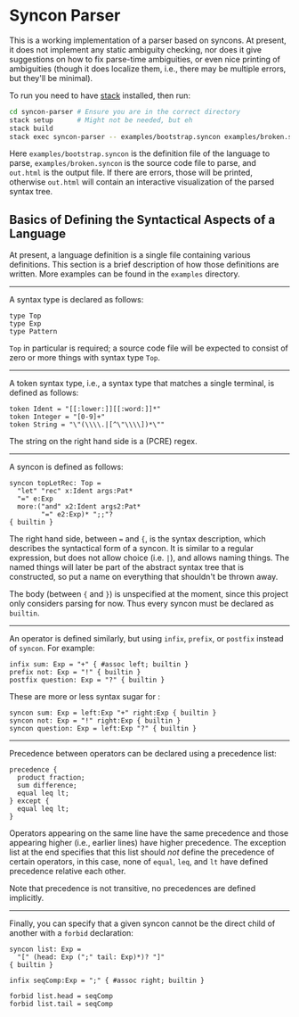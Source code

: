 # Syncon Parser

This is a working implementation of a parser based on syncons. At present, it does not implement
any static ambiguity checking, nor does it give suggestions on how to fix parse-time ambiguities, or
even nice printing of ambiguities (though it does localize them, i.e., there may be multiple errors,
but they'll be minimal).

To run you need to have [stack](https://docs.haskellstack.org/en/stable/README/) installed, then run:

```sh
cd syncon-parser # Ensure you are in the correct directory
stack setup      # Might not be needed, but eh
stack build
stack exec syncon-parser -- examples/bootstrap.syncon examples/broken.syncon out.html
```

Here `examples/bootstrap.syncon` is the definition file of the language to parse, `examples/broken.syncon` is the source code file to parse, and `out.html` is the output file. If there are errors, those will be printed, otherwise `out.html` will contain an interactive visualization of the parsed syntax tree.


## Basics of Defining the Syntactical Aspects of a Language

At present, a language definition is a single file containing various definitions. This section is a brief description of how those definitions are written. More examples can be found in the `examples` directory.

------

A syntax type is declared as follows:

```
type Top
type Exp
type Pattern
```

`Top` in particular is required; a source code file will be expected to consist of zero or more things with syntax type `Top`.

------

A token syntax type, i.e., a syntax type that matches a single terminal, is defined as follows:

```
token Ident = "[[:lower:]][[:word:]]*"
token Integer = "[0-9]+"
token String = "\"(\\\\.|[^\"\\\\])*\""
```

The string on the right hand side is a (PCRE) regex.

------

A syncon is defined as follows:

```
syncon topLetRec: Top =
  "let" "rec" x:Ident args:Pat*
  "=" e:Exp
  more:("and" x2:Ident args2:Pat*
        "=" e2:Exp)* ";;"?
{ builtin }
```

The right hand side, between `=` and `{`, is the syntax description, which describes the syntactical form of a syncon. It is similar to a regular expression, but does not allow choice (i.e. `|`), and allows naming things. The named things will later be part of the abstract syntax tree that is constructed, so put a name on everything that shouldn't be thrown away.

The body (between `{` and `}`) is unspecified at the moment, since this project only considers parsing for now. Thus every syncon must be declared as `builtin`.

------

An operator is defined similarly, but using `infix`, `prefix`, or `postfix` instead of `syncon`. For example:

```
infix sum: Exp = "+" { #assoc left; builtin }
prefix not: Exp = "!" { builtin }
postfix question: Exp = "?" { builtin }
```

These are more or less syntax sugar for :

```
syncon sum: Exp = left:Exp "+" right:Exp { builtin }
syncon not: Exp = "!" right:Exp { builtin }
syncon question: Exp = left:Exp "?" { builtin }
```

------

Precedence between operators can be declared using a precedence list:

```
precedence {
  product fraction;
  sum difference;
  equal leq lt;
} except {
  equal leq lt;
}
```

Operators appearing on the same line have the same precedence and those appearing higher (i.e., earlier lines) have higher precedence. The exception list at the end specifies that this list should *not* define the precedence of certain operators, in this case, none of `equal`, `leq`, and `lt` have defined precedence relative each other.

Note that precedence is not transitive, no precedences are defined implicitly.

------

Finally, you can specify that a given syncon cannot be the direct child of another with a `forbid` declaration:

```
syncon list: Exp =
  "[" (head: Exp (";" tail: Exp)*)? "]"
{ builtin }

infix seqComp:Exp = ";" { #assoc right; builtin }

forbid list.head = seqComp
forbid list.tail = seqComp
```
